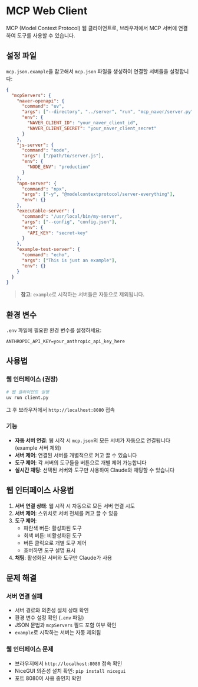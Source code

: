 # MCP Web Client

MCP (Model Context Protocol) 웹 클라이언트로, 브라우저에서 MCP 서버에 연결하여 도구를 사용할 수 있습니다.

## 설정 파일

`mcp.json.example`을 참고해서 `mcp.json` 파일을 생성하여 연결할 서버들을 설정합니다:

```json
{
  "mcpServers": {
    "naver-openapi": {
      "command": "uv",
      "args": ["--directory", "../server", "run", "mcp_naver/server.py"],
      "env": {
        "NAVER_CLIENT_ID": "your_naver_client_id",
        "NAVER_CLIENT_SECRET": "your_naver_client_secret"
      }
    },
    "js-server": {
      "command": "node",
      "args": ["/path/to/server.js"],
      "env": {
        "NODE_ENV": "production"
      }
    },
    "npm-server": {
      "command": "npx",
      "args": ["-y", "@modelcontextprotocol/server-everything"],
      "env": {}
    },
    "executable-server": {
      "command": "/usr/local/bin/my-server",
      "args": ["--config", "config.json"],
      "env": {
        "API_KEY": "secret-key"
      }
    },
    "example-test-server": {
      "command": "echo",
      "args": ["This is just an example"],
      "env": {}
    }
  }
}
```

> **참고**: `example`로 시작하는 서버들은 자동으로 제외됩니다.

## 환경 변수

`.env` 파일에 필요한 환경 변수를 설정하세요:

```env
ANTHROPIC_API_KEY=your_anthropic_api_key_here
```

## 사용법

### 웹 인터페이스 (권장)

```bash
# 웹 클라이언트 실행
uv run client.py
```

그 후 브라우저에서 `http://localhost:8080` 접속

### 기능

- **자동 서버 연결**: 웹 시작 시 `mcp.json`의 모든 서버가 자동으로 연결됩니다 (example 서버 제외)
- **서버 제어**: 연결된 서버를 개별적으로 켜고 끌 수 있습니다
- **도구 제어**: 각 서버의 도구들을 버튼으로 개별 제어 가능합니다
- **실시간 채팅**: 선택된 서버와 도구만 사용하여 Claude와 채팅할 수 있습니다

## 웹 인터페이스 사용법

1. **서버 연결 상태**: 웹 시작 시 자동으로 모든 서버 연결 시도
2. **서버 제어**: 스위치로 서버 전체를 켜고 끌 수 있음
3. **도구 제어**: 
   - 파란색 버튼: 활성화된 도구
   - 회색 버튼: 비활성화된 도구
   - 버튼 클릭으로 개별 도구 제어
   - 호버하면 도구 설명 표시
4. **채팅**: 활성화된 서버와 도구만 Claude가 사용

## 문제 해결

### 서버 연결 실패
- 서버 경로와 의존성 설치 상태 확인
- 환경 변수 설정 확인 (`.env` 파일)
- JSON 문법과 `mcpServers` 필드 포함 여부 확인
- `example`로 시작하는 서버는 자동 제외됨

### 웹 인터페이스 문제
- 브라우저에서 `http://localhost:8080` 접속 확인
- NiceGUI 의존성 설치 확인: `pip install nicegui`
- 포트 8080이 사용 중인지 확인
